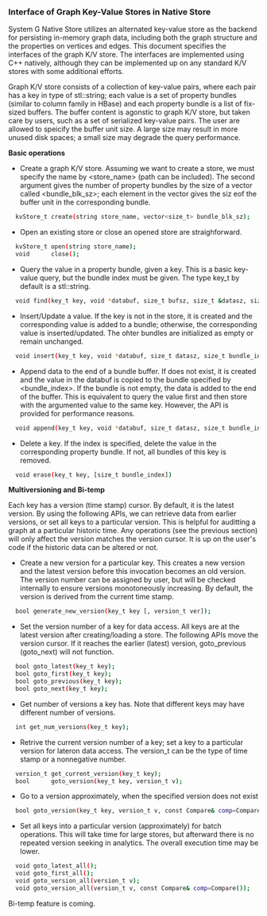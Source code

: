 ### Interface of Graph Key-Value Stores in Native Store

System G Native Store utilizes an alternated key-value store as the backend for persisting in-memory graph data, including both the graph structure and the properties on vertices and edges. This document specifies the interfaces of the graph K/V store. The interfaces are implemented using C++ natively, although they can be implemented up on any standard K/V stores with some additional efforts. 

Graph K/V store consists of a collection of key-value pairs, where each pair has a key in type of stl::string; each value is a set of property bundles (similar to column family in HBase) and each property bundle is a list of fix-sized buffers. The buffer content is agonstic to graph K/V store, but taken care by users, such as a set of serialized key-value pairs. The user are allowed to speicify the buffer unit size. A large size may result in more unused disk spaces; a small size may degrade the query performance. 

<b> Basic operations </b>

- Create a graph K/V store. Assuming we want to create a store, we must specify the name by <store_name> (path can be included). The second argument gives the number of property bundles by the size of a vector called <bundle_blk_sz>; each element in the vector gives the siz eof the buffer unit in the corresponding bundle. 

```bash
  kvStore_t create(string store_name, vector<size_t> bundle_blk_sz);
```
- Open an existing store or close an opened store are straighforward.

```bash
  kvStore_t open(string store_name);
  void      close();
```

- Query the value in a property bundle, given a key. This is a basic key-value query, but the bundle index must be given. The type key_t by default is a stl::string.


```bash
  void find(key_t key, void *databuf, size_t bufsz, size_t &datasz, size_t bundle_index); 
```

- Insert/Update a value. If the key is not in the store, it is created and the corresponding value is added to a bundle; otherwise, the corresponding value is inserted/updated. The ohter bundles are initialized as empty or remain unchanged.

```bash
  void insert(key_t key, void *databuf, size_t datasz, size_t bundle_index);
```

- Append data to the end of a bundle buffer. If <key> does not exist, it is created and the value in the databuf is copied to the bundle specified by <bundle_index>. If the bundle is not empty, the data is added to the end of the buffer. This is equivalent to query the value first and then store with the argumented value to the same key. However, the API is provided for performance reasons.

```bash
  void append(key_t key, void *databuf, size_t datasz, size_t bundle_index);
```

- Delete a key. If the index is specified, delete the value in the corresponding property bundle. If not, all bundles of this key is removed.

```bash
  void erase(key_t key, [size_t bundle_index])
```

<b> Multiversioning and Bi-temp </b>

Each key has a version (time stamp) cursor. By default, it is the latest version. By using the following APIs, we can retrieve data from earlier versions, or set all keys to a particular version. This is helpful for auditting a graph at a particular historic time. Any operations (see the previous section) will only affect the version matches the version cursor. It is up on the user's code if the historic data can be altered or not.

- Create a new version for a particular key. This creates a new version and the latest version before this invocation becomes an old version. The version number can be assigned by user, but will be checked internally to ensure versions monotoneously increasing. By default, the version is derived from the current time stamp.

```bash
  bool generate_new_version(key_t key [, version_t ver]);
```

- Set the version number of a key for data access. All keys are at the latest version after creating/loading a store. The following APIs move the version cursor. If it reaches the earlier (latest) version, goto_previous (goto_next) will not function.

```bash
  bool goto_latest(key_t key);
  bool goto_first(key_t key);
  bool goto_previous(key_t key);
  bool goto_next(key_t key);
```

- Get number of versions a key has. Note that different keys may have different number of versions.

```bash
  int get_num_versions(key_t key); 
``` 
  
- Retrive the current version number of a key; set a key to a particular version for lateron data access. The version_t can be the type of time stamp or a nonnegative number. 

```bash
  version_t get_current_version(key_t key);
  bool      goto_version(key_t key, version_t v);
```

- Go to a version approximately, when the specified version does not exist

```bash
  bool goto_version(key_t key, version_t v, const Compare& comp=Compare())
```

- Set all keys into a particular version (approximately) for batch operations. This will take time for large stores, but afterward there is no repeated version seeking in analytics. The overall execution time may be lower.

```bash
  void goto_latest_all();
  void goto_first_all();
  void goto_version_all(version_t v);
  void goto_version_all(version_t v, const Compare& comp=Compare());
```

Bi-temp feature is coming.
				  
